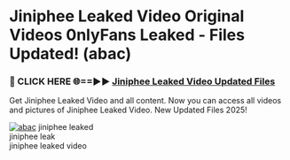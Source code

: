 # Jiniphee Leaked Video Original Videos 0nlyFans Leaked - Files Updated! (abac)

<h3>🔴 CLICK HERE 🌐==►► <a href="https://tinyurl.com/4seja8ks" rel="nofollow">Jiniphee Leaked Video Updated Files</a></h3>

Get Jiniphee Leaked Video and all content. Now you can access all videos and pictures of Jiniphee Leaked Video. New Updated Files 2025!

[![abac](https://i.imgur.com/EWjZXRe.gif)](https://tinyurl.com/4seja8ks)
jiniphee leaked<br>
jiniphee leak<br>
jiniphee leaked video